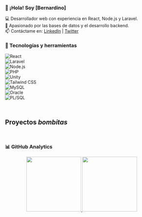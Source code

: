 ### 👋 ¡Hola! Soy [Bernardino]  

💻 Desarrollador web con experiencia en React, Node.js y Laravel.  
🚀 Apasionado por las bases de datos y el desarrollo backend.  
📫 Contáctame en: [LinkedIn](https://www.linkedin.com/in/tuusuario/) | [Twitter](https://twitter.com/tuusuario)  

### 🚀 Tecnologías y herramientas  

![React](https://img.shields.io/badge/-React-61DAFB?style=flat&logo=React&logoColor=white)  
![Laravel](https://img.shields.io/badge/-Laravel-EF4135?style=flat&logo=Laravel&logoColor=white)  
![Node.js](https://img.shields.io/badge/-Node.js-339933?style=flat&logo=node.js&logoColor=white)  
![PHP](https://img.shields.io/badge/-PHP-777BB4?style=flat&logo=PHP&logoColor=white)   
![Unity](https://img.shields.io/badge/-Unity-000000?style=flat&logo=Unity&logoColor=white)  
![Tailwind CSS](https://img.shields.io/badge/-Tailwind%20CSS-38B2AC?style=flat&logo=Tailwind%20CSS&logoColor=white)  
![MySQL](https://img.shields.io/badge/-MySQL-4479A1?style=flat&logo=MySQL&logoColor=white)  
![Oracle](https://img.shields.io/badge/-Oracle-F80000?style=flat&logo=Oracle&logoColor=white)  
![PL/SQL](https://img.shields.io/badge/-PL%2FSQL-F80000?style=flat&logo=Oracle&logoColor=white)

<br>

## Proyectos *bombitas*
<br>

### 📊 GitHub Analytics

<p align="center">
<a href="https://github.com/BERCHNARD10">
  <img height="180em" src="https://github-readme-stats-eight-theta.vercel.app/api?username=BERCHNARD10&show_icons=true&theme=algolia&include_all_commits=true&count_private=true"/>
  <img height="180em" src="https://github-readme-stats-eight-theta.vercel.app/api/top-langs/?username=BERCHNARD10&layout=compact&langs_count=8&theme=algolia"/>
</a>
</p>
